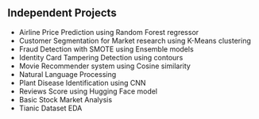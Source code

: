 ## Independent Projects
- Airline Price Prediction using Random Forest regressor
- Customer Segmentation for Market research using K-Means clustering
- Fraud Detection with SMOTE using Ensemble models
- Identity Card Tampering Detection using contours
- Movie Recommender system using Cosine similarity
- Natural Language Processing
- Plant Disease Identification using CNN
- Reviews Score using Hugging Face model
- Basic Stock Market Analysis
- Tianic Dataset EDA

